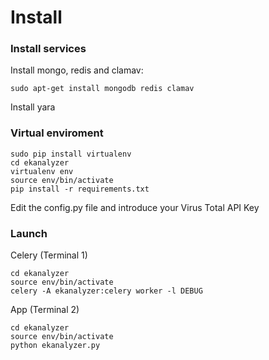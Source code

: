 Install
=======



### Install services

Install mongo, redis and clamav:

~~~
sudo apt-get install mongodb redis clamav
~~~

Install yara

### Virtual enviroment


~~~
sudo pip install virtualenv
cd ekanalyzer
virtualenv env
source env/bin/activate
pip install -r requirements.txt
~~~

Edit the config.py file and introduce your Virus Total API Key


### Launch

Celery (Terminal 1)

~~~
cd ekanalyzer
source env/bin/activate
celery -A ekanalyzer:celery worker -l DEBUG
~~~


App (Terminal 2)

~~~
cd ekanalyzer
source env/bin/activate
python ekanalyzer.py 
~~~






